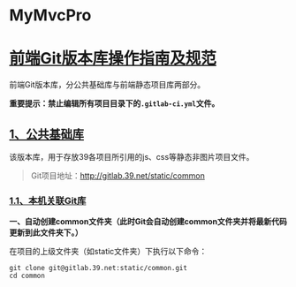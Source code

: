 # MyMvcPro

<h1 id="前端git版本库操作指南及规范"><a href="#" data-id="前端git版本库操作指南及规范" class="anchor"><span>前端Git版本库操作指南及规范</span></a></h1><p>前端Git版本库，分公共基础库与前端静态项目库两部分。</p><p class="tip"><strong>重要提示：禁止编辑所有项目目录下的<code>.gitlab-ci.yml</code>文件。</strong></p><h2 id="_1、公共基础库"><a href="#/git?id=_1%e3%80%81%e5%85%ac%e5%85%b1%e5%9f%ba%e7%a1%80%e5%ba%93" data-id="_1、公共基础库" class="anchor"><span>1、公共基础库</span></a></h2><p>该版本库，用于存放39各项目所引用的js、css等静态非图片项目文件。   </p><blockquote>
<p>Git项目地址：<a href="http://gitlab.39.net/static/common" target="_blank">http://gitlab.39.net/static/common</a></p></blockquote>
<h3 id="_11、本机关联git库"><a href="#" data-id="_11、本机关联git库" class="anchor"><span>1.1、本机关联Git库</span></a></h3><p><strong>一、自动创建common文件夹（此时Git会自动创建common文件夹并将最新代码更新到此文件夹下。）</strong>   </p><p>在项目的上级文件夹（如static文件夹）下执行以下命令：</p><pre v-pre="" data-lang="cmd"><code class="lang-cmd">git clone git@gitlab.39.net:static/common.git
cd common</code></pre>
